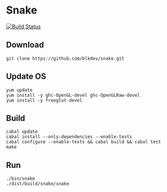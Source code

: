 # Snake
[![Build Status](https://travis-ci.org/blkdev/snake.svg?branch=master)](https://travis-ci.org/blkdev/snake)

## Download
    git clone https://github.com/blkdev/snake.git

## Update OS
    yum update
    yum install -y ghc-OpenGL-devel ghc-OpenGLRaw-devel
    yum install -y freeglut-devel

## Build
    cabal update
    cabal install --only-dependencies --enable-tests
    cabal configure --enable-tests && cabal build && cabal test
    make

## Run
    ./bin/snake
    ./dist/build/snake/snake
